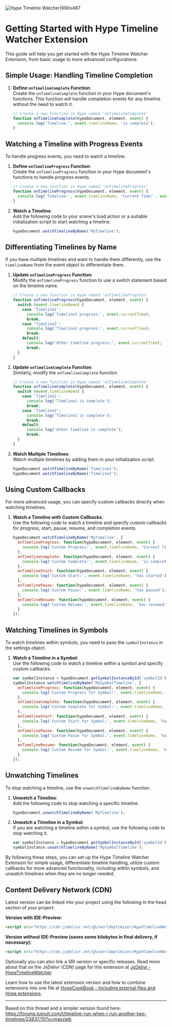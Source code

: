 ![Hype Timeline Watcher|690x487](https://playground.maxziebell.de/Hype/TimelineWatcher/HypeTimelineWatcher.jpg)

# Getting Started with Hype Timeline Watcher Extension

This guide will help you get started with the Hype Timeline Watcher Extension, from basic usage to more advanced configurations.

## Simple Usage: Handling Timeline Completion

1. **Define `onTimelineComplete` Function**:  
   Create the `onTimelineComplete` function in your Hype document's functions. This function will handle completion events for any timeline without the need to watch it.

   ```javascript
   // Create a new function in Hype named 'onTimelineComplete'
   function onTimelineComplete(hypeDocument, element, event) {
     console.log('Timeline:', event.timelineName, 'is complete');
   }
   ```

## Watching a Timeline with Progress Events

To handle progress events, you need to watch a timeline.

1. **Define `onTimelineProgress` Function**:  
   Create the `onTimelineProgress` function in your Hype document's functions to handle progress events.

   ```javascript
   // Create a new function in Hype named 'onTimelineProgress'
   function onTimelineProgress(hypeDocument, element, event) {
     console.log('Timeline:', event.timelineName, 'Current Time:', event.currentTime);
   }
   ```

2. **Watch a Timeline**:  
   Add the following code to your scene's load action or a suitable initialization script to start watching a timeline.

   ```javascript
   hypeDocument.watchTimelineByName('MyTimeline');
   ```

## Differentiating Timelines by Name

If you have multiple timelines and want to handle them differently, use the `timelineName` from the event object to differentiate them.

1. **Update `onTimelineProgress` Function**:  
   Modify the `onTimelineProgress` function to use a switch statement based on the timeline name.

   ```javascript
   // Create a new function in Hype named 'onTimelineProgress'
   function onTimelineProgress(hypeDocument, element, event) {
     switch (event.timelineName) {
       case 'Timeline1':
         console.log('Timeline1 progress:', event.currentTime);
         break;
       case 'Timeline2':
         console.log('Timeline2 progress:', event.currentTime);
         break;
       default:
         console.log('Other timeline progress:', event.currentTime);
         break;
     }
   }
   ```

2. **Update `onTimelineComplete` Function**:  
   Similarly, modify the `onTimelineComplete` function.

   ```javascript
   // Create a new function in Hype named 'onTimelineComplete'
   function onTimelineComplete(hypeDocument, element, event) {
     switch (event.timelineName) {
       case 'Timeline1':
         console.log('Timeline1 is complete');
         break;
       case 'Timeline2':
         console.log('Timeline2 is complete');
         break;
       default:
         console.log('Other timeline is complete');
         break;
     }
   }
   ```

3. **Watch Multiple Timelines**:  
   Watch multiple timelines by adding them in your initialization script.

   ```javascript
   hypeDocument.watchTimelineByName('Timeline1');
   hypeDocument.watchTimelineByName('Timeline2');
   ```

## Using Custom Callbacks

For more advanced usage, you can specify custom callbacks directly when watching timelines.

1. **Watch a Timeline with Custom Callbacks**:  
   Use the following code to watch a timeline and specify custom callbacks for progress, start, pause, resume, and completion events.

   ```javascript
   hypeDocument.watchTimelineByName('MyTimeline', {
     onTimelineProgress: function(hypeDocument, element, event) {
       console.log('Custom Progress:', event.timelineName, 'Current Time:', event.currentTime);
     },
     onTimelineComplete: function(hypeDocument, element, event) {
       console.log('Custom Complete:', event.timelineName, 'is complete');
     },
     onTimelineStart: function(hypeDocument, element, event) {
       console.log('Custom Start:', event.timelineName, 'has started');
     },
     onTimelinePause: function(hypeDocument, element, event) {
       console.log('Custom Pause:', event.timelineName, 'has paused');
     },
     onTimelineResume: function(hypeDocument, element, event) {
       console.log('Custom Resume:', event.timelineName, 'has resumed');
     }
   });
   ```

## Watching Timelines in Symbols

To watch timelines within symbols, you need to pass the `symbolInstance` in the settings object.

1. **Watch a Timeline in a Symbol**:  
   Use the following code to watch a timeline within a symbol and specify custom callbacks.

   ```javascript
   var symbolInstance = hypeDocument.getSymbolInstanceById('symbolId');
   symbolInstance.watchTimelineByName('MySymbolTimeline', {
     onTimelineProgress: function(hypeDocument, element, event) {
       console.log('Custom Progress for Symbol:', event.timelineName, 'Current Time:', event.currentTime);
     },
     onTimelineComplete: function(hypeDocument, element, event) {
       console.log('Custom Complete for Symbol:', event.timelineName, 'is complete');
     },
     onTimelineStart: function(hypeDocument, element, event) {
       console.log('Custom Start for Symbol:', event.timelineName, 'has started');
     },
     onTimelinePause: function(hypeDocument, element, event) {
       console.log('Custom Pause for Symbol:', event.timelineName, 'has paused');
     },
     onTimelineResume: function(hypeDocument, element, event) {
       console.log('Custom Resume for Symbol:', event.timelineName, 'has resumed');
     }
   });
   ```

## Unwatching Timelines

To stop watching a timeline, use the `unwatchTimelineByName` function.

1. **Unwatch a Timeline**:  
   Add the following code to stop watching a specific timeline.

   ```javascript
   hypeDocument.unwatchTimelineByName('MyTimeline');
   ```

2. **Unwatch a Timeline in a Symbol**:  
   If you are watching a timeline within a symbol, use the following code to stop watching it.

   ```javascript
   var symbolInstance = hypeDocument.getSymbolInstanceById('symbolId');
   symbolInstance.unwatchTimelineByName('MySymbolTimeline');
   ```

By following these steps, you can set up the Hype Timeline Watcher Extension for simple usage, differentiate timeline handling, utilize custom callbacks for more advanced functionality, including within symbols, and unwatch timelines when they are no longer needed.


Content Delivery Network (CDN)
--

Latest version can be linked into your project using the following in the head section of your project:

**Version with IDE-Preview:**

```html
<script src="https://cdn.jsdelivr.net/gh/worldoptimizer/HypeTimelineWatcher/HypeTimelineWatcher.min.js"></script>
```

**Version without IDE-Preview (saves some kilobytes in final delivery, if necessary):**

```html
<script src="https://cdn.jsdelivr.net/gh/worldoptimizer/HypeTimelineWatcher/HypeTimelineWatcher.prod.min.js"></script>
```

Optionally you can also link a SRI version or specific releases. 
Read more about that on the JsDelivr (CDN) page for this extension at [JsDelivr - HypeTimelineWatcher](https://www.jsdelivr.com/package/gh/worldoptimizer/HypeTimelineWatcher).

Learn how to use the latest extension version and how to combine extensions into one file at
[HypeCookBook - Including external files and Hype extensions](https://github.com/worldoptimizer/HypeCookBook/wiki/Including-external-files-and-Hype-extensions).

---

Based on this thread and a simpler version found here:
https://forums.tumult.com/t/timeline-run-when-i-run-another-two-timelines/23837/10?u=maxzieb
